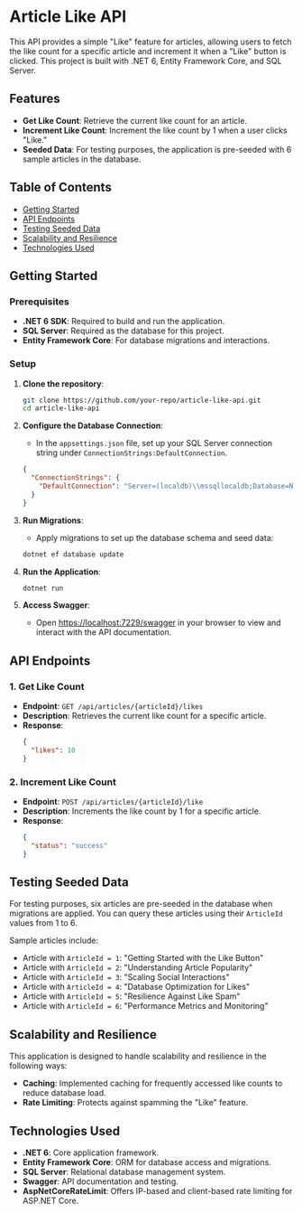 ﻿# Article Like API

This API provides a simple "Like" feature for articles, allowing users to fetch the like count for a specific article and increment it when a "Like" button is clicked. This project is built with .NET 6, Entity Framework Core, and SQL Server.

## Features

- **Get Like Count**: Retrieve the current like count for an article.
- **Increment Like Count**: Increment the like count by 1 when a user clicks "Like."
- **Seeded Data**: For testing purposes, the application is pre-seeded with 6 sample articles in the database.

## Table of Contents

- [Getting Started](#getting-started)
- [API Endpoints](#api-endpoints)
- [Testing Seeded Data](#testing-seeded-data)
- [Scalability and Resilience](#scalability-and-resilience)
- [Technologies Used](#technologies-used)

## Getting Started

### Prerequisites

- **.NET 6 SDK**: Required to build and run the application.
- **SQL Server**: Required as the database for this project.
- **Entity Framework Core**: For database migrations and interactions.

### Setup

1. **Clone the repository**:
   ```bash
   git clone https://github.com/your-repo/article-like-api.git
   cd article-like-api
   ```

2. **Configure the Database Connection**:
   - In the `appsettings.json` file, set up your SQL Server connection string under `ConnectionStrings:DefaultConnection`.
   ```json
   {
     "ConnectionStrings": {
       "DefaultConnection": "Server=(localdb)\\mssqllocaldb;Database=NorbaseTechChallengeDb;Trusted_Connection=True;"
     }
   }
   ```

3. **Run Migrations**:
   - Apply migrations to set up the database schema and seed data:
   ```bash
   dotnet ef database update
   ```

4. **Run the Application**:
   ```bash
   dotnet run
   ```

5. **Access Swagger**:
   - Open [https://localhost:7229/swagger](https://localhost:7229/swagger) in your browser to view and interact with the API documentation.

## API Endpoints

### 1. Get Like Count
- **Endpoint**: `GET /api/articles/{articleId}/likes`
- **Description**: Retrieves the current like count for a specific article.
- **Response**:
  ```json
  {
    "likes": 10
  }
  ```

### 2. Increment Like Count
- **Endpoint**: `POST /api/articles/{articleId}/like`
- **Description**: Increments the like count by 1 for a specific article.
- **Response**:
  ```json
  {
    "status": "success"
  }
  ```

## Testing Seeded Data

For testing purposes, six articles are pre-seeded in the database when migrations are applied. You can query these articles using their `ArticleId` values from 1 to 6.

Sample articles include:
- Article with `ArticleId = 1`: "Getting Started with the Like Button"
- Article with `ArticleId = 2`: "Understanding Article Popularity"
- Article with `ArticleId = 3`: "Scaling Social Interactions"
- Article with `ArticleId = 4`: "Database Optimization for Likes"
- Article with `ArticleId = 5`: "Resilience Against Like Spam"
- Article with `ArticleId = 6`: "Performance Metrics and Monitoring"

## Scalability and Resilience

This application is designed to handle scalability and resilience in the following ways:
- **Caching**: Implemented caching for frequently accessed like counts to reduce database load.
- **Rate Limiting**: Protects against spamming the "Like" feature.
  
## Technologies Used

- **.NET 6**: Core application framework.
- **Entity Framework Core**: ORM for database access and migrations.
- **SQL Server**: Relational database management system.
- **Swagger**: API documentation and testing.
- **AspNetCoreRateLimit**: Offers IP-based and client-based rate limiting for ASP.NET Core.